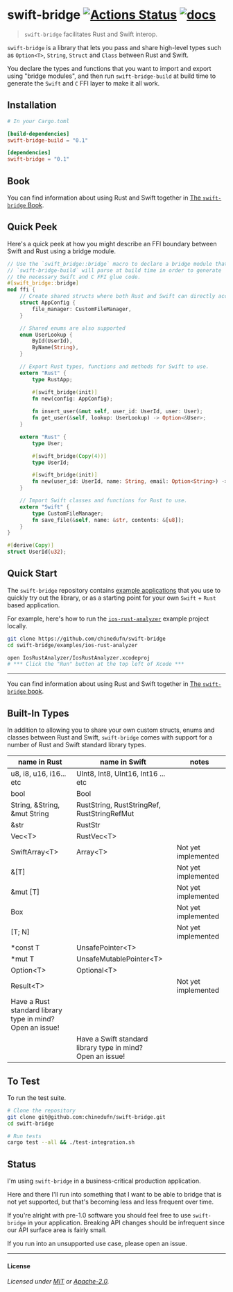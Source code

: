 # swift-bridge [![Actions Status](https://github.com/chinedufn/swift-bridge/workflows/test/badge.svg)](https://github.com/chinedufn/swift-bridge/actions) [![docs](https://docs.rs/swift-bridge/badge.svg)](https://docs.rs/swift-bridge)

> `swift-bridge` facilitates Rust and Swift interop.

`swift-bridge` is a library that lets you pass and share high-level types such as `Option<T>`, `String`, `Struct` and `Class` between Rust and Swift.

You declare the types and functions that you want to import and export using "bridge modules", and
then run `swift-bridge-build` at build time to generate the `Swift` and `C` FFI layer to make it all work.

## Installation

```toml
# In your Cargo.toml

[build-dependencies]
swift-bridge-build = "0.1"

[dependencies]
swift-bridge = "0.1"
```

## Book

You can find information about using Rust and Swift together in [The `swift-bridge` Book](https://chinedufn.github.io/swift-bridge).

## Quick Peek

Here's a quick peek at how you might describe an FFI boundary between Swift and Rust using a bridge module.

<!-- ANCHOR: bridge-module-example -->
```rust
// Use the `swift_bridge::bridge` macro to declare a bridge module that
// `swift-bridge-build` will parse at build time in order to generate
// the necessary Swift and C FFI glue code.
#[swift_bridge::bridge]
mod ffi {
    // Create shared structs where both Rust and Swift can directly access the fields.
    struct AppConfig {
        file_manager: CustomFileManager,
    }

    // Shared enums are also supported
    enum UserLookup {
        ById(UserId),
        ByName(String),
    }

    // Export Rust types, functions and methods for Swift to use.
    extern "Rust" {
        type RustApp;

        #[swift_bridge(init)]
        fn new(config: AppConfig);
        
        fn insert_user(&mut self, user_id: UserId, user: User);
        fn get_user(&self, lookup: UserLookup) -> Option<&User>;
    }

    extern "Rust" {
        type User;

        #[swift_bridge(Copy(4))]
        type UserId;

        #[swift_bridge(init)]
        fn new(user_id: UserId, name: String, email: Option<String>) -> User;
    }

    // Import Swift classes and functions for Rust to use.
    extern "Swift" {
        type CustomFileManager;
        fn save_file(&self, name: &str, contents: &[u8]);
    }
}

#[derive(Copy)]
struct UserId(u32);
```
<!-- ANCHOR_END: bridge-module-example -->

## Quick Start

The `swift-bridge` repository contains [example applications](examples) that you use to quickly try out the library,
or as a starting point for your own `Swift` + `Rust` based application.

For example, here's how to run the [`ios-rust-analyzer`](examples/ios-rust-analyzer) example project locally.

```sh
git clone https://github.com/chinedufn/swift-bridge
cd swift-bridge/examples/ios-rust-analyzer

open IosRustAnalyzer/IosRustAnalyzer.xcodeproj
# *** Click the "Run" button at the top left of Xcode ***
```

---

You can find information about using Rust and Swift together in [The `swift-bridge` book](https://chinedufn.github.io/swift-bridge).

## Built-In Types

In addition to allowing you to share your own custom structs, enums and classes between Rust and Swift,
`swift-bridge` comes with support for a number of Rust and Swift standard library types.

<!-- ANCHOR: built-in-types-table -->
| name in Rust                                                    | name in Swift                                                    | notes               |
| ---                                                             | ---                                                              | ---                 |
| u8, i8, u16, i16... etc                                         | UInt8, Int8, UInt16, Int16 ... etc                               |                     |
| bool                                                            | Bool                                                             |                     |
| String, &String, &mut String                                    | RustString, RustStringRef, RustStringRefMut                      |                     |
| &str                                                            | RustStr                                                          |                     |
| Vec\<T>                                                         | RustVec\<T>                                                      |                     |
| SwiftArray\<T>                                                  | Array\<T>                                                        | Not yet implemented |
| &[T]                                                            |                                                                  | Not yet implemented |
| &mut [T]                                                        |                                                                  | Not yet implemented |
| Box<T>                                                          |                                                                  | Not yet implemented |
| [T; N]                                                          |                                                                  | Not yet implemented |
| *const T                                                        | UnsafePointer\<T>                                                |                     |
| *mut T                                                          | UnsafeMutablePointer\<T>                                         |                     |
| Option\<T>                                                      | Optional\<T>                                                     |                     |
| Result\<T>                                                      |                                                                  | Not yet implemented |
| Have a Rust standard library type in mind?<br /> Open an issue! |                                                                  |                     |
|                                                                 | Have a Swift standard library type in mind?<br /> Open an issue! |                     |
<!-- ANCHOR_END: built-in-types-table -->

## To Test

To run the test suite.

```sh
# Clone the repository
git clone git@github.com:chinedufn/swift-bridge.git
cd swift-bridge

# Run tests
cargo test --all && ./test-integration.sh
```

## Status

I'm using `swift-bridge` in a business-critical production application.

Here and there I'll run into something that I want to be able to bridge that is not yet supported,
but that's becoming less and less frequent over time.

If you're alright with pre-1.0 software you should feel free to use `swift-bridge` in your application.
Breaking API changes should be infrequent since our API surface area is fairly small.

If you run into an unsupported use case, please open an issue.

---

#### License

_Licensed under [MIT](LICENSE-MIT) or [Apache-2.0](LICENSE-APACHE)._
